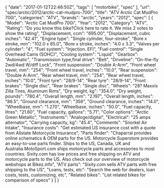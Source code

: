 {
    "date": "2017-01-12T22:46:50Z",
    "tags": [
        "motorbike",
        "spec"
    ],
    "url": "spec\/arctic\/2012\/arctic-cat-mudpro-700i",
    "title": "ATV Arctic Cat MudPro 700i",
    "categories": "ATV",
    "brands": "arctic",
    "years": "2012",
    "spec": [
        {
            "Model": "Arctic Cat MudPro 700i",
            "Year": "2012",
            "Category": "ATV",
            "Rating": "Do you know this bike?Click here to rate it. We miss 2 votes to show the rating",
            "Displacement, ccm": "695.00",
            "Displacement, cubic inches": "42.41",
            "Engine type": "Single cylinder, four-stroke",
            "Bore x stroke, mm": "102.0 x 85.0",
            "Bore x stroke, inches": "4.0 x 3.3",
            "Valves per cylinder": "4",
            "Fuel system": "Injection. EFI",
            "Fuel control": "Single Overhead Cams (SOHC)",
            "Cooling system": "Liquid",
            "Gearbox": "Automatic",
            "Transmission type,final drive": "Belt",
            "Driveline": "On-the-fly 2wd\/4wd W\/diff Lock",
            "Front suspension": "Double A-Arm",
            "Front wheel travel, mm": "254",
            "Front wheel travel, inches": "10.0",
            "Rear suspension": "Double A-Arm",
            "Rear wheel travel, mm": "254",
            "Rear wheel travel, inches": "10.0",
            "Front tyre": "28\/9-14",
            "Rear tyre": "28\/9-14",
            "Front brakes": "Single disc",
            "Rear brakes": "Single disc",
            "Wheels": "28? Maxxis Zilla Tires, Aluminum Rims",
            "Dry weight, kg": "354.0",
            "Dry weight, pounds": "780.4",
            "Overall length, mm": "2.197",
            "Overall length, inches": "86.5",
            "Ground clearance, mm": "356",
            "Ground clearance, inches": "14.0",
            "Wheelbase, mm": "1.270",
            "Wheelbase, inches": "50.0",
            "Fuel capacity, litres": "21.60",
            "Fuel capacity, gallons": "5.71",
            "Color options": "Arctic Green Metallic",
            "Instruments": "Analoge\/digital",
            "Electrical": "25 amps alternator",
            "Carrying capacity, kg": "45.4",
            "Comments": "Snorkel Air Intake",
            "Insurance costs": "Get estimated US insurance cost with a quote from Allstate Motorcycle Insurance",
            "Parts finder": "Chaparral provides online schematics & OEM parts for the US.   Motorcycle Superstore provides an easy-to-use parts finder. Ships to the US, Canada, UK and Australia.MotoSport.com ships motorcycle parts and accessories to most countries.    Sixity.com has low prices and free shipping on ATV and motorcycle parts to the US. Also check out our overview of motorcycle webshops at Bikez.info",
            "ATV parts": "Sixity.com sells ATV parts with free shipping to the US",
            "Loans, tests, etc": "Search the web for dealers, loan costs, tests, customizing, etc",
            "Related bikes": "List related bikes for comparison of specs"
        }
    ]
}